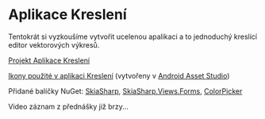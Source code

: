# Aplikace Kreslení

Tentokrát si vyzkoušíme vytvořit ucelenou apalikaci a to jednoduchý kreslící editor vektorových výkresů.

[Projekt Aplikace Kreslení](https://github.com/PetrVobornik/prednasky/tree/master/Xamarin.Forms/08-Kresleni/Kresleni)

[Ikony použité v aplikaci Kreslení](https://github.com/PetrVobornik/prednasky/blob/tree/master/Xamarin.Forms/08-Kresleni/kresleni-ikony.zip?raw=true) (vytvořeny v [Android Asset Studio](https://romannurik.github.io/AndroidAssetStudio/))


Přidané balíčky NuGet: [SkiaSharp](https://www.nuget.org/packages/SkiaSharp/), [SkiaSharp.Views.Forms](https://www.nuget.org/packages/SkiaSharp.Views.Forms/), [ColorPicker](https://www.nuget.org/packages/Amporis.Xamarin.Forms.ColorPicker/)


Video záznam z přednášky již brzy...